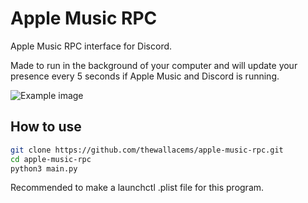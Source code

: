 # Apple Music RPC
Apple Music RPC interface for Discord. 

Made to run in the background of your computer and will update your presence every 5 seconds if Apple Music and Discord is running.

![Example image](https://media.discordapp.net/attachments/714581563022770218/932011802018082826/unknown.png)

## How to use
```zsh
git clone https://github.com/thewallacems/apple-music-rpc.git
cd apple-music-rpc
python3 main.py
```

Recommended to make a launchctl .plist file for this program.
